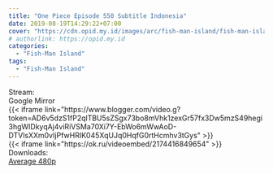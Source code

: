 ```yaml
---
title: "One Piece Episode 550 Subtitle Indonesia"
date: 2019-08-19T14:29:22+07:00
cover: "https://cdn.opid.my.id/images/arc/fish-man-island/fish-man-island.webp" # Optional, cover
# authorlink: https://opid.my.id
categories:
  - "Fish-Man Island"
tags:
  - "Fish-Man Island"
---
```

<div class="ui menu violet borderless inverted">
  <div class="header item active">
        Stream:
    </div>
  <a class="active item" data-tab="google">
    <i class="google drive icon"></i> Google
  </a>
  <a class="item nounderline" data-tab="mirror">
    <i class="odnoklassniki icon"></i> Mirror
  </a>
</div>
<div class="ui bottom attached tab segment active" style="border:0 !important;" data-tab="google">
{{< iframe link="https://www.blogger.com/video.g?token=AD6v5dzS1fP2qlTBU5sZSgx73bo8mVhk1zexGr57fx3Dw5mzS49hegi3hgWIDkyqAj4viRiVSMa70Xi7Y-EbWo6mWwAoD-DTVlsXXm0vIjPfwHRIK045XqUJq0HqfG0rtHcmhv3tGys" >}}
</div>
<div class="ui bottom attached tab segment" style="border:0 !important;" data-tab="mirror">
{{< iframe link="https://ok.ru/videoembed/2174416849654" >}}
</div>
<div class="ui menu violet borderless inverted">
  <div class="header item active">
        Downloads:
    </div>
  <a class="item nounderline" href="https://ouo.io/f21DkX" target="_blank" rel="dofollow"><i class="google drive icon"></i>
    Average 480p</a>
</div>